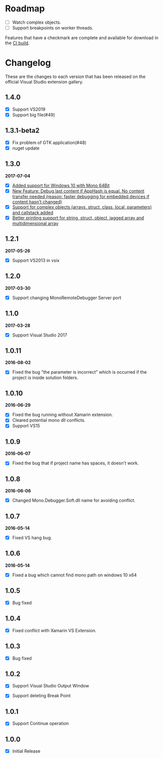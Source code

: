 # Roadmap

- [ ] Watch complex objects.
- [ ] Support breakpoints on worker threads.

Features that have a checkmark are complete and available for
download in the
[CI build](http://vsixgallery.com/extension/27D183E9-5D2B-44D6-9EC8-2DB329096DF7/).

# Changelog

These are the changes to each version that has been released
on the official Visual Studio extension gallery.

## 1.4.0

- [x] Support VS2019
- [x] Support big file(#49) 

## 1.3.1-beta2

- [x] Fix problem of GTK application(#48)
- [x] nuget update

## 1.3.0
**2017-07-04**

- [x] [Added support for Windows 10 with Mono 64Bit](https://github.com/techl/MonoRemoteDebugger/pull/39/commits/912b5c4f9fac23d21ae2b1313ec08cf68522c57b)
- [x] [New Feature: Debug last content if AppHash is equal. No content transfer needed (reason: faster debugging for embedded devices if content hasn't changed)](https://github.com/techl/MonoRemoteDebugger/pull/39/commits/f4d256c806278ec9bf86c7f799ebe08a2ab90de6)
- [x] [Support for complex objects (arrays, struct, class, local, parameters) and callstack added](https://github.com/techl/MonoRemoteDebugger/pull/39/commits/60215b17fc7667a96d24d1dec091fe3d2f841fbb)
- [x] [Better printing support for string, struct, object, jagged array and multidimensional array](https://github.com/techl/MonoRemoteDebugger/pull/39/commits/83f84c1fd7c38e9fa9ac2a6a8dade60427a7e171)

## 1.2.1
**2017-05-26**

- [x] Support VS2013 in vsix

## 1.2.0
**2017-03-30**

- [x] Support changing MonoRemoteDebugger Server port

## 1.1.0
**2017-03-28**

- [x] Support Visual Studio 2017

## 1.0.11
**2016-08-02**

- [x] Fixed the bug "the parameter is incorrect" which is occurred if the project is inside solution folders.

## 1.0.10
**2016-06-29**

- [x] Fixed the bug running without Xamarin extension.
- [x] Cleared potential mono dll conflicts.
- [x] Support VS15

## 1.0.9
**2016-06-07**

- [x] Fixed the bug that if project name has spaces, it doesn't work.

## 1.0.8
**2016-06-06**

- [x] Changed Mono.Debugger.Soft.dll name for avoiding conflict.

## 1.0.7

**2016-05-14**

- [x] Fixed VS hang bug.

## 1.0.6

**2016-05-14**

- [x] Fixed a bug which cannot find mono path on windows 10 x64

## 1.0.5

- [x] Bug fixed

## 1.0.4

- [x] Fixed conflict with Xamarin VS Extension.

## 1.0.3

- [x] Bug fixed


## 1.0.2

- [x] Support Visual Studio Output Window

- [x] Support deleting Break Point

## 1.0.1

- [x] Support Continue operation

## 1.0.0

- [x] Initial Release
